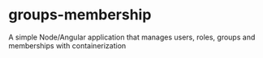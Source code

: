 # groups-membership
A simple Node/Angular application that manages users, roles, groups and memberships with containerization
